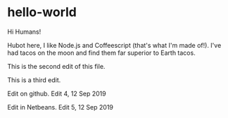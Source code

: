 # hello-world

Hi Humans!

Hubot here, I like Node.js and Coffeescript (that's what I'm made of!).
I've had tacos on the moon and find them far superior to Earth tacos.

This is the second edit of this file.

This is a third edit.

Edit on github. Edit 4, 12 Sep 2019

Edit in Netbeans. Edit 5, 12 Sep 2019
